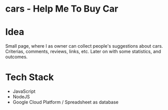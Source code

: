 # cars - Help Me To Buy Car

# Idea

Small page, where I as owner can collect people's suggestions about cars. Criterias, comments, reviews, links, etc.
Later on with some statistics, and outcomes.

# Tech Stack

- JavaScript
- NodeJS
- Google Cloud Platform / Spreadsheet as database